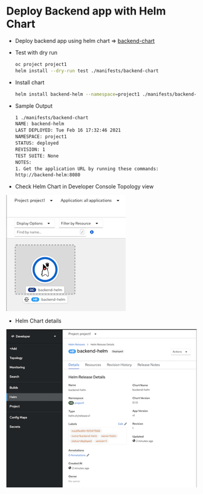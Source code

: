 # Deploy Backend app with Helm Chart
- Deploy backend app using helm chart => [backend-chart](manifests/backend-chart)
- Test with dry run
   
    ```bash
    oc project project1
    helm install --dry-run test ./manifests/backend-chart
    ```

- Install chart

    ```bash
    helm install backend-helm --namespace=project1 ./manifests/backend-chart
    ```

- Sample Output
  
    ```bash
    1 ./manifests/backend-chart
    NAME: backend-helm
    LAST DEPLOYED: Tue Feb 16 17:32:46 2021
    NAMESPACE: project1
    STATUS: deployed
    REVISION: 1
    TEST SUITE: None
    NOTES:
    1. Get the application URL by running these commands:
    http://backend-helm:8080
    ```
    
- Check Helm Chart in Developer Console Topology view

![Helm Topology](images/developer-console-helm-topology.png )

- Helm Chart details

![Helm Chart](images/developer-console-helm-chart.png)